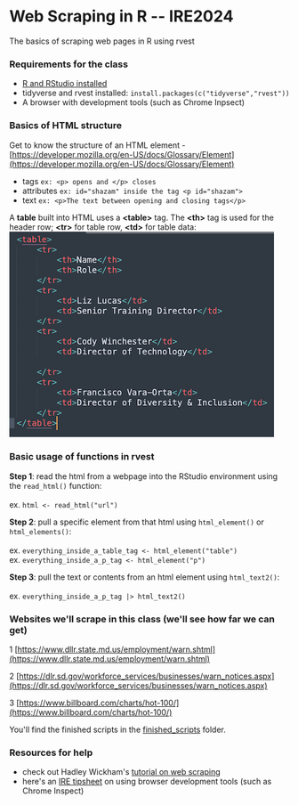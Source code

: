 # Web Scraping in R -- IRE2024
The basics of scraping web pages in R using rvest

### Requirements for the class
-   [R and RStudio installed]()
-   tidyverse and rvest installed: `install.packages(c("tidyverse","rvest"))`
-   A browser with development tools (such as Chrome Inpsect)

### Basics of HTML structure
Get to know the structure of an HTML element - [https://developer.mozilla.org/en-US/docs/Glossary/Element](https://developer.mozilla.org/en-US/docs/Glossary/Element)
	
   - tags  `ex: <p> opens and </p> closes`
   - attributes `ex: id="shazam" inside the tag <p id="shazam">`
   - text `ex: <p>The text between opening and closing tags</p>`

A **table** built into HTML uses a **\<table>** tag. The **\<th>** tag is used for the header row; **\<tr>** for table row, **\<td>** for table data:
\
![](https://github.com/ireapps/ire24-R-web-scraping/blob/main/images/html-table.png)


### Basic usage of functions in rvest

**Step 1**: read the html from a webpage into the RStudio environment using the `read_html()` function:\
\
ex. `html <- read_html("url")`

**Step 2**: pull a specific element from that html using `html_element()` or `html_elements()`:\
\
ex. `everything_inside_a_table_tag <- html_element("table")`\
ex. `everything_inside_a_p_tag <- html_element("p")`

**Step 3**: pull the text or contents from an html element using `html_text2()`:\
\
ex. `everything_inside_a_p_tag |> html_text2()`


### Websites we'll scrape in this class (we'll see how far we can get)

1 [https://www.dllr.state.md.us/employment/warn.shtml](https://www.dllr.state.md.us/employment/warn.shtml)

2 [https://dlr.sd.gov/workforce_services/businesses/warn_notices.aspx](https://dlr.sd.gov/workforce_services/businesses/warn_notices.aspx)

3 [https://www.billboard.com/charts/hot-100/](https://www.billboard.com/charts/hot-100/)

You'll find the finished scripts in the [finished_scripts](/finished_scripts) folder.

### Resources for help

-   check out Hadley Wickham's [tutorial on web scraping](https://www.r-bloggers.com/2020/04/tutorial-web-scraping-in-r-with-rvest/)
-   here's an [IRE tipsheet](https://docs.google.com/document/d/1Nd_X3Ee02xxMvKe0qwZWikD53ZSEL-x14nHihQEI-sk/edit?usp=sharing) on using browser development tools (such as Chrome Inspect)
